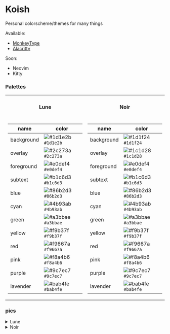# Koish
Personal colorscheme/themes for many things

Available: 
 - [MonkeyType](https://monkeytype.com?customTheme=WyIjMWQxZTJiIiwiI2JhYjRmZSIsIiNmOWIzN2YiLCIjYjFjNmQzIiwiIzJjMjczYSIsIiNlMGRlZjQiLCIjZjk2NjdhIiwiIzliM2I1ZCIsIiNmMDU1N2EiLCIjN2EyYzRkIl0=)
 - [Alacritty](./koish.yaml)
 
Soon:
 - Neovim
 - Kitty

### Palettes

<table>
<tr>
<th>

#### Lune

</th>
<th>

#### Noir

</th>
</tr>
<td>

| name       | color   |
|------------|---------|
| background | ![#1d1e2b](https://placehold.co/15x15/1d1e2b/1d1e2b.png) `#1d1e2b` |
| overlay    | ![#2c273a](https://placehold.co/15x15/2c273a/2c273a.png) `#2c273a` |
| foreground | ![#e0def4](https://placehold.co/15x15/e0def4/e0def4.png) `#e0def4` |
| subtext    | ![#b1c6d3](https://placehold.co/15x15/b1c6d3/b1c6d3.png) `#b1c6d3` |
| blue       | ![#86b2d3](https://placehold.co/15x15/86b2d3/86b2d3.png) `#86b2d3` |
| cyan       | ![#4b93ab](https://placehold.co/15x15/4b93ab/4b93ab.png) `#4b93ab` |
| green      | ![#a3bbae](https://placehold.co/15x15/a3bbae/a3bbae.png) `#a3bbae` |
| yellow     | ![#f9b37f](https://placehold.co/15x15/f9b37f/f9b37f.png) `#f9b37f` |
| red        | ![#f9667a](https://placehold.co/15x15/f9667a/f9667a.png) `#f9667a` |
| pink       | ![#f8a4b6](https://placehold.co/15x15/f8a4b6/f8a4b6.png) `#f8a4b6` |
| purple     | ![#9c7ec7](https://placehold.co/15x15/9c7ec7/9c7ec7.png) `#9c7ec7` |
| lavender   | ![#bab4fe](https://placehold.co/15x15/bab4fe/bab4fe.png) `#bab4fe` |
</td>

<td>

| name       | color   |
|------------|---------|
| background | ![#1d1f24](https://placehold.co/15x15/1d1f24/1d1f24.png) `#1d1f24` |
| overlay    | ![#1c1d28](https://placehold.co/15x15/1c1d28/1c1d28.png) `#1c1d28` |
| foreground | ![#e0def4](https://placehold.co/15x15/e0def4/e0def4.png) `#e0def4` |
| subtext    | ![#b1c6d3](https://placehold.co/15x15/b1c6d3/b1c6d3.png) `#b1c6d3` |
| blue       | ![#86b2d3](https://placehold.co/15x15/86b2d3/86b2d3.png) `#86b2d3` |
| cyan       | ![#4b93ab](https://placehold.co/15x15/4b93ab/4b93ab.png) `#4b93ab` |
| green      | ![#a3bbae](https://placehold.co/15x15/a3bbae/a3bbae.png) `#a3bbae` |
| yellow     | ![#f9b37f](https://placehold.co/15x15/f9b37f/f9b37f.png) `#f9b37f` |
| red        | ![#f9667a](https://placehold.co/15x15/f9667a/f9667a.png) `#f9667a` |
| pink       | ![#f8a4b6](https://placehold.co/15x15/f8a4b6/f8a4b6.png) `#f8a4b6` |
| purple     | ![#9c7ec7](https://placehold.co/15x15/9c7ec7/9c7ec7.png) `#9c7ec7` |
| lavender   | ![#bab4fe](https://placehold.co/15x15/bab4fe/bab4fe.png) `#bab4fe` |

</td>
</table>


### pics
<details><summary>Lune</summary>
<div align='center'>

![image](https://user-images.githubusercontent.com/53125029/228294392-5dbf5a85-dbfe-4945-9654-b56e48584c01.png)
</div>
</details>

<details><summary>Noir</summary>
<div align='center'>

![image](https://user-images.githubusercontent.com/53125029/228337672-85b221af-e437-458c-a871-dec64500135a.png)
![image](https://user-images.githubusercontent.com/53125029/228337900-510f7e35-ce86-4e71-b0c0-364b8539fad9.png)
</div>
</details>
